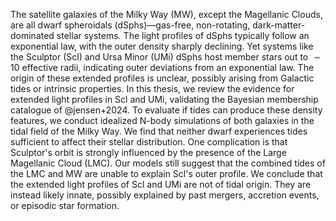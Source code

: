 The satellite galaxies of the Milky Way (MW), except the Magellanic Clouds, are all dwarf spheroidals (dSphs)—gas-free, non-rotating, dark-matter-dominated stellar systems. The light profiles of dSphs typically follow an exponential law, with the outer density sharply declining. Yet systems like the Sculptor (Scl) and Ursa Minor (UMi) dSphs host member stars out to  $\sim10$ effective radii, indicating outer deviations from an exponential law. The origin of these extended profiles is unclear, possibly arising from Galactic tides or intrinsic properties. In this thesis, we review the evidence for extended light profiles in Scl and UMi, validating the Bayesian membership catalogue of @jensen+2024. To evaluate if tides can produce these density features, we conduct idealized N-body simulations of both galaxies in the tidal field of the Milky Way. We find that neither dwarf experiences tides sufficient to affect their stellar distribution. One complication is that Sculptor's orbit is strongly influenced by the presence of the Large Magellanic Cloud (LMC). Our models still suggest that the combined tides of the LMC and MW are unable to explain Scl's outer profile. We conclude that the extended light profiles of Scl and UMi are not of tidal origin. They are instead likely innate, possibly explained by past mergers, accretion events, or episodic star formation.